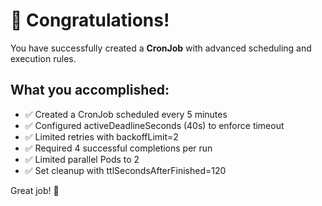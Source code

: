 # 🎉 Congratulations!

You have successfully created a **CronJob** with advanced scheduling and execution rules.

## What you accomplished:
- ✅ Created a CronJob scheduled every 5 minutes  
- ✅ Configured activeDeadlineSeconds (40s) to enforce timeout  
- ✅ Limited retries with backoffLimit=2  
- ✅ Required 4 successful completions per run  
- ✅ Limited parallel Pods to 2  
- ✅ Set cleanup with ttlSecondsAfterFinished=120  

Great job! 🚀
